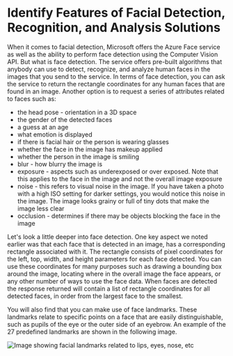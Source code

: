 # Identify Features of Facial Detection, Recognition, and Analysis Solutions

When it comes to facial detection, Microsoft offers the Azure Face service as well as the ability to perform face detection using the Computer Vision API.  But what is face detection.  The service offers pre-built algorithms that anybody can use to detect, recognize, and analyze human faces in the images that you send to the service.  In terms of face detection, you can ask the service to return the rectangle coordinates for any human faces that are found in an image.  Another option is to request a series of attributes related to faces such as:

- the head pose - orientation in a 3D space
- the gender of the detected faces
- a guess at an age
- what emotion is displayed
- if there is facial hair or the person is wearing glasses
- whether the face in the image has makeup applied
- whether the person in the image is smiling
- blur - how blurry the image is
- exposure - aspects such as underexposed or over exposed.  Note that this applies to the face in the image and not the overall image exposure
- noise - this refers to visual noise in the image.  If you have taken a photo with a high ISO setting for darker settings, you would notice this noise in the image.  The image looks grainy or full of tiny dots that make the image less clear
- occlusion - determines if there may be objects blocking the face in the image

Let's look a little deeper into face detection. One key aspect we noted earlier was that each face that is detected in an image, has a corresponding rectangle associated with it.  The rectangle consists of pixel coordinates for the left, top, width, and height parameters for each face detected.  You can use these coordinates for many purposes such as drawing a bounding box around the image, locating where in the overall image the face appears, or any other number of ways to use the face data. When faces are detected the response returned will contain a list of rectangle coordinates for all detected faces, in order from the largest face to the smallest.

You will also find that you can make use of face landmarks.  These landmarks relate to specific points on a face that are easily distinguishable, such as pupils of the eye or the outer side of an eyebrow.  An example of the 27 predefined landmarks are shown in the following image.

![Image showing facial landmarks related to lips, eyes, nose, etc](images/landmarks_1.png)
